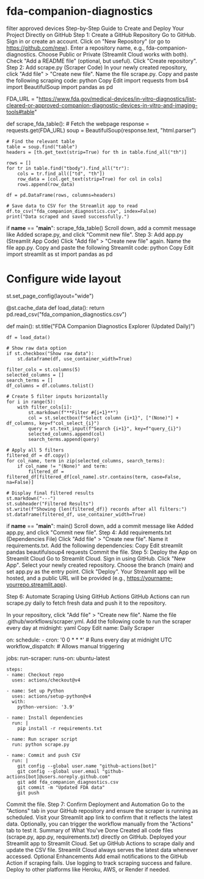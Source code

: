 # fda-companion-diagnostics
filter approved devices
Step-by-Step Guide to Create and Deploy Your Project Directly on GitHub
Step 1: Create a GitHub Repository
Go to GitHub.
Sign in or create an account.
Click on "New Repository" (or go to https://github.com/new).
Enter a repository name, e.g., fda-companion-diagnostics.
Choose Public or Private (Streamlit Cloud works with both).
Check "Add a README file" (optional, but useful).
Click "Create repository".
Step 2: Add scrape.py (Scraper Code)
In your newly created repository, click "Add file" > "Create new file".
Name the file scrape.py.
Copy and paste the following scraping code:
python
Copy
Edit
import requests
from bs4 import BeautifulSoup
import pandas as pd

FDA_URL = "https://www.fda.gov/medical-devices/in-vitro-diagnostics/list-cleared-or-approved-companion-diagnostic-devices-in-vitro-and-imaging-tools#table"

def scrape_fda_table():
    # Fetch the webpage
    response = requests.get(FDA_URL)
    soup = BeautifulSoup(response.text, "html.parser")

    # Find the relevant table
    table = soup.find("table")
    headers = [th.get_text(strip=True) for th in table.find_all("th")]

    rows = []
    for tr in table.find("tbody").find_all("tr"):
        cols = tr.find_all(["td", "th"])
        row_data = [col.get_text(strip=True) for col in cols]
        rows.append(row_data)

    df = pd.DataFrame(rows, columns=headers)

    # Save data to CSV for the Streamlit app to read
    df.to_csv("fda_companion_diagnostics.csv", index=False)
    print("Data scraped and saved successfully.")

if __name__ == "__main__":
    scrape_fda_table()
Scroll down, add a commit message like Added scrape.py, and click "Commit new file".
Step 3: Add app.py (Streamlit App Code)
Click "Add file" > "Create new file" again.
Name the file app.py.
Copy and paste the following Streamlit code:
python
Copy
Edit
import streamlit as st
import pandas as pd

# Configure wide layout
st.set_page_config(layout="wide")

@st.cache_data
def load_data():
    return pd.read_csv("fda_companion_diagnostics.csv")

def main():
    st.title("FDA Companion Diagnostics Explorer (Updated Daily)")

    df = load_data()

    # Show raw data option
    if st.checkbox("Show raw data"):
        st.dataframe(df, use_container_width=True)

    filter_cols = st.columns(5)
    selected_columns = []
    search_terms = []
    df_columns = df.columns.tolist()

    # Create 5 filter inputs horizontally
    for i in range(5):
        with filter_cols[i]:
            st.markdown(f"**Filter #{i+1}**")
            col = st.selectbox(f"Select column {i+1}", ["(None)"] + df_columns, key=f"col_select_{i}")
            query = st.text_input(f"Search {i+1}", key=f"query_{i}")
            selected_columns.append(col)
            search_terms.append(query)

    # Apply all 5 filters
    filtered_df = df.copy()
    for col_name, term in zip(selected_columns, search_terms):
        if col_name != "(None)" and term:
            filtered_df = filtered_df[filtered_df[col_name].str.contains(term, case=False, na=False)]

    # Display final filtered results
    st.markdown("---")
    st.subheader("Filtered Results")
    st.write(f"Showing {len(filtered_df)} records after all filters:")
    st.dataframe(filtered_df, use_container_width=True)

if __name__ == "__main__":
    main()
Scroll down, add a commit message like Added app.py, and click "Commit new file".
Step 4: Add requirements.txt (Dependencies File)
Click "Add file" > "Create new file".
Name it requirements.txt.
Add the following dependencies:
Copy
Edit
streamlit
pandas
beautifulsoup4
requests
Commit the file.
Step 5: Deploy the App on Streamlit Cloud
Go to Streamlit Cloud.
Sign in using GitHub.
Click "New App".
Select your newly created repository.
Choose the branch (main) and set app.py as the entry point.
Click "Deploy".
Your Streamlit app will be hosted, and a public URL will be provided (e.g., https://yourname-yourrepo.streamlit.app).

Step 6: Automate Scraping Using GitHub Actions
GitHub Actions can run scrape.py daily to fetch fresh data and push it to the repository.

In your repository, click "Add file" > "Create new file".
Name the file .github/workflows/scraper.yml.
Add the following code to run the scraper every day at midnight:
yaml
Copy
Edit
name: Daily Scraper

on:
  schedule:
    - cron: '0 0 * * *'  # Runs every day at midnight UTC
  workflow_dispatch:  # Allows manual triggering

jobs:
  run-scraper:
    runs-on: ubuntu-latest

    steps:
    - name: Checkout repo
      uses: actions/checkout@v4

    - name: Set up Python
      uses: actions/setup-python@v4
      with:
        python-version: '3.9'

    - name: Install dependencies
      run: |
        pip install -r requirements.txt

    - name: Run scraper script
      run: python scrape.py

    - name: Commit and push CSV
      run: |
        git config --global user.name "github-actions[bot]"
        git config --global user.email "github-actions[bot]@users.noreply.github.com"
        git add fda_companion_diagnostics.csv
        git commit -m "Updated FDA data"
        git push
Commit the file.
Step 7: Confirm Deployment and Automation
Go to the "Actions" tab in your GitHub repository and ensure the scraper is running as scheduled.
Visit your Streamlit app link to confirm that it reflects the latest data.
Optionally, you can trigger the workflow manually from the "Actions" tab to test it.
Summary of What You've Done
Created all code files (scrape.py, app.py, requirements.txt) directly on GitHub.
Deployed your Streamlit app to Streamlit Cloud.
Set up GitHub Actions to scrape daily and update the CSV file.
Streamlit Cloud always serves the latest data whenever accessed.
Optional Enhancements
Add email notifications to the GitHub Action if scraping fails.
Use logging to track scraping success and failure.
Deploy to other platforms like Heroku, AWS, or Render if needed.

